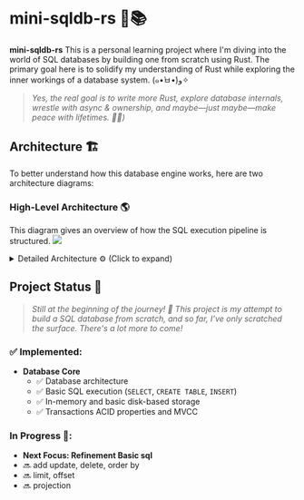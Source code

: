# mini-sqldb-rs 🦀📚

**mini-sqldb-rs** This is a personal learning project where I'm diving into the world of SQL databases by building one from scratch using Rust. The primary goal here is to solidify my understanding of Rust while exploring the inner workings of a database system. (๑•̀ㅂ•́)و✧

> *Yes, the real goal is to write more Rust, explore database internals, wrestle with async & ownership, and maybe—just maybe—make peace with lifetimes. 🧘‍♂️)*

## Architecture 🏗️

To better understand how this database engine works, here are two architecture diagrams:

### High-Level Architecture 🌎
This diagram gives an overview of how the SQL execution pipeline is structured.
<img src="docs/imgs/slqdb-architecture.svg" width="50%"/>

<details>
  <summary>Detailed Architecture ⚙️ (Click to expand)</summary>

<img src="docs/imgs/sqlldb-rs-diagrm_details.svg"/>

</details>

## Project Status 🚧
> *Still at the beginning of the journey! 🌱
This project is my attempt to build a SQL database from scratch, and so far, I’ve only scratched the surface. There's a lot more to come!*

### ✅ Implemented:
- **Database Core**
  - ✅ Database architecture
  - ✅ Basic SQL execution (`SELECT`, `CREATE TABLE`, `INSERT`)
  - ✅ In-memory and basic disk-based storage
  - ✅ Transactions ACID properties and MVCC 

### In Progress 🔨:
- **Next Focus: Refinement Basic sql**
 - 🔜 add update, delete, order by
 - 🔜 limit, offset
 - 🔜 projection

